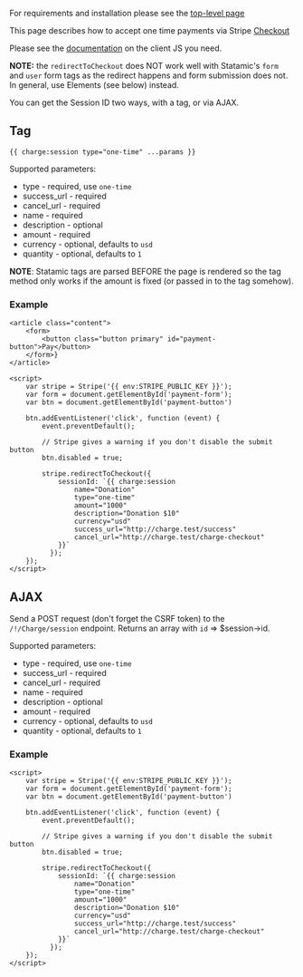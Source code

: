 For requirements and installation please see the [top-level page](../../DOCUMENTATION.md)

This page describes how to accept one time payments via Stripe [Checkout](https://stripe.com/docs/payments/checkout)

Please see the [documentation](https://stripe.com/docs/payments/checkout/server) on the client JS you need.

**NOTE:** the `redirectToCheckout` does NOT work well with Statamic's `form` and `user` form tags as the redirect happens and form submission does not. In general, use Elements (see below) instead.

You can get the Session ID two ways, with a tag, or via AJAX.

## Tag

`{{ charge:session type="one-time" ...params }}`

Supported parameters:

* type - required, use `one-time`
* success_url - required
* cancel_url - required
* name - required
* description - optional
* amount - required
* currency - optional, defaults to `usd`
* quantity - optional, defaults to `1`

**NOTE**: Statamic tags are parsed BEFORE the page is rendered so the tag method only works if the amount is fixed (or passed in to the tag somehow).

### Example

```
<article class="content">
    <form>
        <button class="button primary" id="payment-button">Pay</button>
    </form>}
</article>

<script>
    var stripe = Stripe('{{ env:STRIPE_PUBLIC_KEY }}');
    var form = document.getElementById('payment-form');
    var btn = document.getElementById('payment-button')

    btn.addEventListener('click', function (event) {
        event.preventDefault();

        // Stripe gives a warning if you don't disable the submit button
        btn.disabled = true;

        stripe.redirectToCheckout({
            sessionId: `{{ charge:session
                name="Donation"
                type="one-time"
                amount="1000"
                description="Donation $10"
                currency="usd"
                success_url="http://charge.test/success"
                cancel_url="http://charge.test/charge-checkout"
            }}`
          });
    });
</script>
```

## AJAX

Send a POST request (don't forget the CSRF token) to the `/!/Charge/session` endpoint. Returns an array with `id` => $session->id.

Supported parameters:

* type - required, use `one-time`
* success_url - required
* cancel_url - required
* name - required
* description - optional
* amount - required
* currency - optional, defaults to `usd`
* quantity - optional, defaults to `1`

### Example

```
<script>
    var stripe = Stripe('{{ env:STRIPE_PUBLIC_KEY }}');
    var form = document.getElementById('payment-form');
    var btn = document.getElementById('payment-button')

    btn.addEventListener('click', function (event) {
        event.preventDefault();

        // Stripe gives a warning if you don't disable the submit button
        btn.disabled = true;

        stripe.redirectToCheckout({
            sessionId: `{{ charge:session
                name="Donation"
                type="one-time"
                amount="1000"
                description="Donation $10"
                currency="usd"
                success_url="http://charge.test/success"
                cancel_url="http://charge.test/charge-checkout"
            }}`
          });
    });
</script>
```

